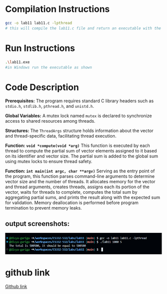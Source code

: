 <!--
NOTES:
This is the README file for lab11
-->

# Compilation Instructions

```bash
gcc -o lab11 lab11.c -lpthread
# this will compile the lab11.c file and return an executable with the executable name lab11.exe
```
# Run Instructions

```bash
.\lab11.exe
#in Windows run the executable as shown
```

# Code Description

**Prerequisites:**
The program requires standard C library headers such as `stdio.h`, `stdlib.h`, `pthread.h`, and `unistd.h`.

**Global Variables:**
A mutex lock named `mutex` is declared to synchronize access to shared resources among threads.

**Structures:**
The `ThreadArgs` structure holds information about the vector and thread-specific data, facilitating thread execution.

**Function: `void *compute(void *arg)`**
This function is executed by each thread to compute the partial sum of vector elements assigned to it based on its identifier and vector size. The partial sum is added to the global sum using mutex locks to ensure thread safety.

**Function: `int main(int argc, char **argv)`**
Serving as the entry point of the program, this function parses command-line arguments to determine vector size and the number of threads. It allocates memory for the vector and thread arguments, creates threads, assigns each its portion of the vector, waits for threads to complete, computes the total sum by aggregating partial sums, and prints the result along with the expected sum for validation. Memory deallocation is performed before program termination to prevent memory leaks.


## output screenshots:
![alt text](image.png)

# github link
[Github link](https://github.com/divya-gariga/CS332-532/tree/main/labs/lab11)
